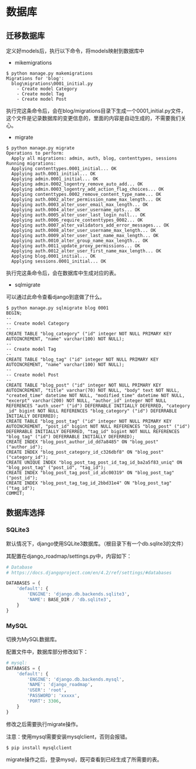 




# 数据库

## 迁移数据库

定义好models后，执行以下命令，将models映射到数据库中


- mikemigrations

```shell
$ python manage.py makemigrations
Migrations for 'blog':
  blog\migrations\0001_initial.py
    - Create model Category      
    - Create model Tag
    - Create model Post  
```

执行完这条命令后，会在blog/migrations目录下生成一个0001_initial.py文件，这个文件是记录数据库的变更信息的，里面的内容是自动生成的，不需要我们关心。

- migrate
```shell
$ python manage.py migrate
Operations to perform:
  Apply all migrations: admin, auth, blog, contenttypes, sessions
Running migrations:
  Applying contenttypes.0001_initial... OK
  Applying auth.0001_initial... OK
  Applying admin.0001_initial... OK
  Applying admin.0002_logentry_remove_auto_add... OK
  Applying admin.0003_logentry_add_action_flag_choices... OK
  Applying contenttypes.0002_remove_content_type_name... OK
  Applying auth.0002_alter_permission_name_max_length... OK
  Applying auth.0003_alter_user_email_max_length... OK
  Applying auth.0004_alter_user_username_opts... OK
  Applying auth.0005_alter_user_last_login_null... OK
  Applying auth.0006_require_contenttypes_0002... OK
  Applying auth.0007_alter_validators_add_error_messages... OK
  Applying auth.0008_alter_user_username_max_length... OK
  Applying auth.0009_alter_user_last_name_max_length... OK
  Applying auth.0010_alter_group_name_max_length... OK
  Applying auth.0011_update_proxy_permissions... OK
  Applying auth.0012_alter_user_first_name_max_length... OK
  Applying blog.0001_initial... OK
  Applying sessions.0001_initial... OK
```

执行完这条命令后，会在数据库中生成对应的表。


- sqlmigrate

可以通过此命令查看django到底做了什么。

```shell
$ python manage.py sqlmigrate blog 0001
BEGIN;
--
-- Create model Category
--
CREATE TABLE "blog_category" ("id" integer NOT NULL PRIMARY KEY AUTOINCREMENT, "name" varchar(100) NOT NULL);
--
-- Create model Tag
--
CREATE TABLE "blog_tag" ("id" integer NOT NULL PRIMARY KEY AUTOINCREMENT, "name" varchar(100) NOT NULL);
--
-- Create model Post
--
CREATE TABLE "blog_post" ("id" integer NOT NULL PRIMARY KEY AUTOINCREMENT, "title" varchar(70) NOT NULL, "body" text NOT NULL, "created_time" datetime NOT NULL, "modified_time" datetime NOT NULL, "excerpt" varchar(200) NOT NULL, "author_id" integer NOT NULL REFERENCES "auth_user" ("id") DEFERRABLE INITIALLY DEFERRED, "category
_id" bigint NOT NULL REFERENCES "blog_category" ("id") DEFERRABLE INITIALLY DEFERRED);
CREATE TABLE "blog_post_tag" ("id" integer NOT NULL PRIMARY KEY AUTOINCREMENT, "post_id" bigint NOT NULL REFERENCES "blog_post" ("id") DEFERRABLE INITIALLY DEFERRED, "tag_id" bigint NOT NULL REFERENCES "blog_tag" ("id") DEFERRABLE INITIALLY DEFERRED);
CREATE INDEX "blog_post_author_id_dd7a8485" ON "blog_post" ("author_id");
CREATE INDEX "blog_post_category_id_c326dbf8" ON "blog_post" ("category_id");
CREATE UNIQUE INDEX "blog_post_tag_post_id_tag_id_ba2a5f83_uniq" ON "blog_post_tag" ("post_id", "tag_id");
CREATE INDEX "blog_post_tag_post_id_a5c00319" ON "blog_post_tag" ("post_id");
CREATE INDEX "blog_post_tag_tag_id_2bbd31e4" ON "blog_post_tag" ("tag_id");
COMMIT;

```




## 数据库选择

### SQLite3

默认情况下，django使用SQLite3数据库。（根目录下有一个db.sqlite3的文件）

其配置在django_roadmap/settings.py中，内容如下：
```python
# Database
# https://docs.djangoproject.com/en/4.2/ref/settings/#databases

DATABASES = {
    'default': {
        'ENGINE': 'django.db.backends.sqlite3',
        'NAME': BASE_DIR / 'db.sqlite3',
    }
}
```

### MySQL

切换为MySQL数据库。

配置文件中，数据库部分修改如下：
```python
# mysql:
DATABASES = {
    'default': {
        'ENGINE': 'django.db.backends.mysql',
        'NAME': 'django_roadmap',
        'USER': 'root',
        'PASSWORD': 'xxxxx',
        'PORT': 3306,
    }
}
```

修改之后需要执行migrate操作。

注意：使用mysql需要安装mysqlclient，否则会报错。

```shell
$ pip install mysqlclient
```

migrate操作之后，登录mysql，既可查看到已经生成了所需要的表。






















